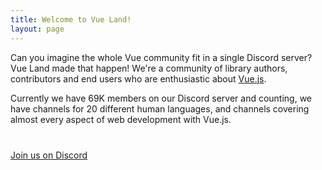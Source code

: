 ```yaml
---
title: Welcome to Vue Land!
layout: page
---
```


Can you imagine the whole Vue community fit in a single Discord server? Vue Land made that happen! We're a community of library authors, contributors and end users who are enthusiastic about [Vue.js](https://vuejs.org).

Currently we have 69K members on our Discord server and counting, we have channels for 20 different human languages, and channels covering almost every aspect of web development with Vue.js.

<div style="margin-top:40px">
<a class="button button-shadow" href="https://discordapp.com/invite/HBherRA">Join us on Discord</a>
</div>
